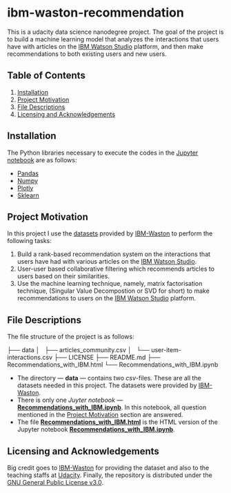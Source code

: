 # ibm-waston-recommendation
This is a udacity data science nanodegree project. The goal of the project is to build a machine learning model that analyzes the interactions that users have with articles on the [IBM Watson Studio](https://www.ibm.com/cloud/watson-studio) platform, and then make recommendations to both existing users and new users. 

## Table of Contents

1. [Installation](#installation)
2. [Project Motivation](#motivation)
3. [File Descriptions](#files)
4. [Licensing and Acknowledgements](#licensing)

## Installation <a name="installation"></a>
The Python libraries necessary to execute the codes in the [Jupyter notebook](https://github.com/evansdoe/ibm-waston-recommendation/blob/main/Recommendations_with_IBM.ipynb) are
as follows:
* [Pandas](https://pandas.pydata.org/)
* [Numpy](https://numpy.org/)
* [Plotly](https://plotly.com/python/)
* [Sklearn](https://scikit-learn.org/)

## Project Motivation<a name="motivation"></a>
In this project I use the [datasets](https://github.com/evansdoe/ibm-waston-recommendation/tree/main/data) provided by [IBM-Waston](https://www.ibm.com/watson) to perform the following tasks: 

1. Build a rank-based recommendation system on the interactions that users have had with various articles on the [IBM Watson Studio](https://www.ibm.com/cloud/watson-studio).
2. User-user based collaborative filtering which recommends articles to users based on their similarities.
3. Use the machine learning technique, namely, matrix factorisation technique, (Singular Value Decompostion or SVD for short) to make recommendations to users on the [IBM Watson Studio](https://www.ibm.com/cloud/watson-studio) platform.

## File Descriptions <a name="files"></a>
The file structure of the project is as follows:

├── data
│   ├── articles_community.csv
│   └── user-item-interactions.csv
├── LICENSE
├── README.md
├── Recommendations_with_IBM.html
└── Recommendations_with_IBM.ipynb

* The directory — __data__ — contains two _csv_-files. These are all the datasets needed in this project. The datasets were provided by [IBM-Waston](https://www.ibm.com/watson). 
* There is only one *Juyter notebook* — [**Recommendations_with_IBM.ipynb**](https://github.com/evansdoe/ibm-waston-recommendation/blob/main/Recommendations_with_IBM.ipynb). In this notebook, all question mentioned in the [Project Motivation](#motivation) section are answered. 
* The file [**Recommendations_with_IBM.html**](https://github.com/evansdoe/ibm-waston-recommendation/blob/main/Recommendations_with_IBM.html) is the HTML version of the Jupyter notebook [**Recommendations_with_IBM.ipynb**](https://github.com/evansdoe/ibm-waston-recommendation/blob/main/Recommendations_with_IBM.ipynb). 

## Licensing and Acknowledgements<a name="licensing"></a>
Big credit goes to [IBM-Waston](https://www.ibm.com/watson) for providing the dataset and also to the teaching staffs at [Udacity](https://www.udacity.com/). Finally, the repository is distributed under the [GNU General Public License v3.0](https://github.com/evansdoe/ibm-waston-recommendation/blob/main/LICENSE).
